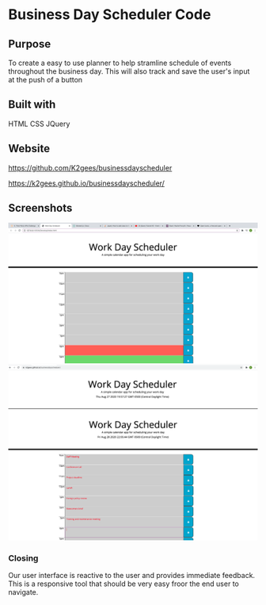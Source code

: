 # Business Day Scheduler Code

## Purpose
To create a easy to use planner to help stramline schedule of events throughout the business day.  This will also track and save the user's input at the push of a button

## Built with
HTML
CSS
JQuery

## Website
https://github.com/K2gees/businessdayscheduler

https://k2gees.github.io/businessdayscheduler/

## Screenshots
![3 colors on planner](./images/3-colors.png)
![Jumbotron](./images/jumbotron.png)
![Events saved](./images/events-saved.png)



### Closing
Our user interface is reactive to the user and provides immediate feedback.  This is a responsive tool that should be very easy froor the end user to navigate.  

